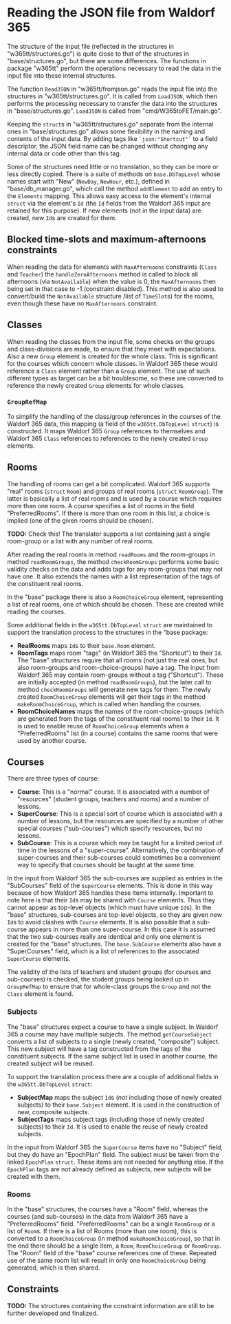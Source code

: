 # Reading the JSON file from Waldorf 365

The structure of the input file (reflected in the structures in "w365tt/structures.go") is quite close to that of the structures in "base/structures.go", but there are some differences. The functions in package "w365tt" perform the operations necessary to read the data in the input file into these internal structures.

The function `ReadJSON` in "w365tt/fromjson.go" reads the input file into the structures in "w365tt/structures.go". It is called from `LoadJSON`, which then performs the processing necessary to transfer the data into the structures in "base/structures.go". `LoadJSON` is called from "cmd/W365toFET/main.go".

Keeping the `struct`s in "w365tt/structures.go" separate from the internal ones in "base/structures.go" allows some flexibility in the naming and contents of the input data. By adding tags like ``` `json:"Shortcut"` ``` to a field descriptor, the JSON field name can be changed without changing any internal data or code other than this tag.

Some of the structures need little or no translation, so they can be more or less directly copied. There is a suite of methods on `base.DbTopLevel` whose names start with "New" (`NewDay`, `NewHour`, etc.), defined in "base/db_manager.go", which call the method `addElement` to add an entry to the `Elements` mapping. This allows easy access to the element's internal `struct` via the element's `Id` (the `Id` fields from the Waldorf 365 input are retained for this purpose). If new elements (not in the input data) are created, new `Id`s are created for them.

## Blocked time-slots and maximum-afternoons constraints

When reading the data for elements with `MaxAfternoons` constraints (`Class` and `Teacher`) the `handleZeroAfternoons` method is called to block all afternoons (via `NotAvailable`) when the value is 0, the `MaxAfternoons` then being set in that case to -1 (constraint disabled). This method is also used to convert/build the `NotAvailable` structure /list of `TimeSlot`s) for the rooms, even though these have no `MaxAfternoons` constraint.

## Classes

When reading the classes from the input file, some checks on the groups and class-divisions are made, to ensure that they meet with expectations. Also a new `Group` element is created for the whole class. This is significant for the courses which concern whole classes. In Waldorf 365 these would reference a `Class` element rather than a `Group` element. The use of such different types as target can be a bit troublesome, so these are converted to reference the newly created `Group` elements for whole classes.

### `GroupRefMap`

To simplify the handling of the class/group references in the courses of the Waldorf 365 data, this mapping (a field of the `w365tt.DbTopLevel` `struct`) is constructed. It maps Waldorf 365 `Group` references to themselves and Waldorf 365 `Class` references to references to the newly created `Group` elements.

## Rooms

The handling of rooms can get a bit complicated. Waldorf 365 supports "real" rooms (`struct` `Room`) and groups of real rooms (`struct` `RoomGroup`). The latter is basically a list of real rooms and is used by a course which requires more than one room. A course specifies a list of rooms in the field "PreferredRooms". If there is more than one room in this list, a choice is implied (one of the given rooms should be chosen).

**TODO:** Check this! The translator supports a list containing just a single room-group or a list with any number of real rooms.

After reading the real rooms in method `readRooms` and the room-groups in method `readRoomGroups`, the method `checkRoomGroups` performs some basic validity checks on the data and adds tags for any room-groups that may not have one. It also extends the names with a list representation of the tags of the constituent real rooms.

In the "base" package there is also a `RoomChoiceGroup` element, representing a list of real rooms, one of which should be chosen. These are created while reading the courses.

Some additional fields in the `w365tt.DbTopLevel` `struct` are maintained to support the translation process to the structures in the "base package:

 - **RealRooms** maps `Id`s to their `base.Room` element.
 - **RoomTags** maps room "tags" (in Waldorf 365 the "Shortcut") to their `Id`. The "base" structures require that all rooms (not just the real ones, but also room-groups and room-choice-groups) have a tag. The input from Waldorf 365 may contain room-groups without a tag ("Shortcut"). These are initially accepted (in method `readRoomGroups`), but the later call to method `checkRoomGroups` will generate new tags for them. The newly created `RoomChoiceGroup` elements will get their tags in the method `makeRoomChoiceGroup`, which is called when handling the courses.
 - **RoomChoiceNames** maps the names of the room-choice-groups (which are generated from the tags of the constituent real rooms) to their `Id`. It is used to enable reuse of `RoomChoiceGroup` elements when a "PreferredRooms" list (in a course) contains the same rooms that were used by another course.

## Courses

There are three types of course:

 - **Course**: This is a "normal" course. It is associated with a number of "resources" (student groups, teachers and rooms) and a number of lessons.
 - **SuperCourse**: This is a special sort of course which is associated with a number of lessons, but the resources are specified by a number of other special courses ("sub-courses") which specify resources, but no lessons.
 - **SubCourse**: This is a course which may be taught for a limited period of time in the lessons of a "super-course". Alternatively, the combination of super-courses and their sub-courses could sometimes be a convenient way to specify that courses should be taught at the same time.

In the input from Waldorf 365 the sub-courses are supplied as entries in the "SubCourses" field of the `SuperCourse` elements. This is done in this way because of how Waldorf 365 handles these items internally. Important to note here is that their `Id`s may be shared with `Course` elements. Thus they cannot appear as top-level objects (which must have unique `Id`s). In the "base" structures, sub-courses are top-level objects, so they are given new `Id`s to avoid clashes with `Course` elements. It is also possible that a sub-course appears in more than one super-course. In this case it is assumed that the two sub-courses really are identical and only one element is created for the "base" structures. The `base.SubCourse` elements also have a "SuperCourses" field, which is a list of references to the associated `SuperCourse` elements.

The validity of the lists of teachers and student groups (for courses and sub-courses) is checked, the student groups being looked up in `GroupRefMap` to ensure that for whole-class groups the `Group` and not the `Class` element is found.

### Subjects

The "base" structures expect a course to have a single subject. In Waldorf 365 a course may have multiple subjects. The method `getCourseSubject` converts a list of subjects to a single (newly created, "composite") subject. This new subject will have a tag constructed from the tags of the constituent subjects. If the same subject list is used in another course, the created subject will be reused.

To support the translation process there are a couple of additional fields in the `w365tt.DbTopLevel` `struct`:

 - **SubjectMap** maps the subject `Id`s (*not* including those of newly created subjects) to their `base.Subject` element. It is used in the construction of new, composite subjects.
 - **SubjectTags** maps subject tags (including those of newly created subjects) to their `Id`. It is used to enable the reuse of newly created subjects.

In the input from Waldorf 365 the `SuperCourse` items have no "Subject" field, but they do have an "EpochPlan" field. The subject must be taken from the linked `EpochPlan` `struct`. These items are not needed for anything else. If the `EpochPlan` tags are not already defined as subjects, new subjects will be created with them.

### Rooms

In the "base" structures, the courses have a "Room" field, whereas the courses (and sub-courses) in the data from Waldorf 365 have a "PreferredRooms" field. "PreferredRooms" can be a single `RoomGroup` or a list of `Room`s. If there is a list of Rooms (more than one room), this is converted to a `RoomChoiceGroup` (in method `makeRoomChoiceGroup`), so that in the end there should be a single item, a `Room`, `RoomChoiceGroup` or `RoomGroup`. The "Room" field of the "base" course references one of these. Repeated use of the same room list will result in only one `RoomChoiceGroup` being generated, which is then shared.


## Constraints

**TODO:** The structures containing the constraint information are still to be further developed and finalized.